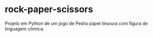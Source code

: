 # rock-paper-scissors
Projeto em Python de um jogo de Pedra papel tesoura com figura de linguagem cômica.
